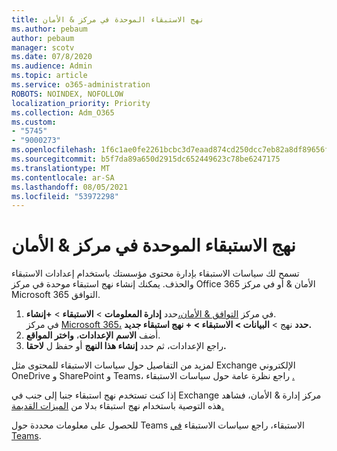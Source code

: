 ```yaml
---
title: نهج الاستبقاء الموحدة في مركز & الأمان
ms.author: pebaum
author: pebaum
manager: scotv
ms.date: 07/8/2020
ms.audience: Admin
ms.topic: article
ms.service: o365-administration
ROBOTS: NOINDEX, NOFOLLOW
localization_priority: Priority
ms.collection: Adm_O365
ms.custom:
- "5745"
- "9000273"
ms.openlocfilehash: 1f6c1ae0fe2261bcbc3d7eaad874cd250dcc7eb82a8df89656fec9d5e60843ca
ms.sourcegitcommit: b5f7da89a650d2915dc652449623c78be6247175
ms.translationtype: MT
ms.contentlocale: ar-SA
ms.lasthandoff: 08/05/2021
ms.locfileid: "53972298"
---
```

# <a name="unified-retention-policies-in-the-security--compliance-center"></a>نهج الاستبقاء الموحدة في مركز & الأمان

تسمح لك سياسات الاستبقاء بإدارة محتوى مؤسستك باستخدام إعدادات الاستبقاء والحذف. يمكنك إنشاء نهج استبقاء موحدة في مركز Office 365 الأمان & أو في مركز Microsoft 365 التوافق. 

1. في مركز [التوافق & الأمان،](https://go.microsoft.com/fwlink/p/?linkid=2077143)حدد **إدارة المعلومات**  >  **الاستبقاء**  >  **+إنشاء**. <br/>
    في مركز [Microsoft 365،](https://go.microsoft.com/fwlink/p/?linkid=2077149) **حدد** نهج  >  **البيانات > الاستبقاء > + نهج استبقاء جديد.**
2. أضف **الاسم** **الإعدادات**، **واختر المواقع**.
3. راجع الإعدادات، ثم حدد **إنشاء هذا النهج** أو حفظ ل **لاحقا.**  
      
لمزيد من التفاصيل حول سياسات الاستبقاء للمحتوى مثل Exchange الإلكتروني OneDrive و SharePoint و Teams، راجع نظرة عامة حول سياسات الاستبقاء [.](https://go.microsoft.com/fwlink/?linkid=2127785)  
    
إذا كنت تستخدم نهج استبقاء جنبا إلى جنب في Exchange مركز إدارة & الأمان، فشاهد هذه التوصية باستخدام نهج استبقاء بدلا من [الميزات القديمة.](/microsoft-365/compliance/retention-policies#use-a-retention-policy-instead-of-older-features)  
    
للحصول على معلومات محددة حول Teams الاستبقاء، راجع سياسات الاستبقاء [في Teams](/microsoftteams/retention-policies).